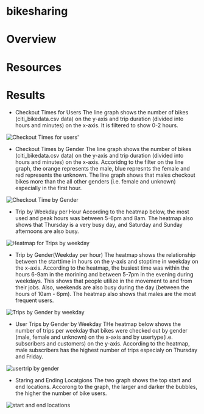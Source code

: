 # bikesharing
# Overview
# Resources
# Results
* Checkout Times for Users
The line graph shows the number of bikes (citi_bikedata.csv data) on the y-axis and trip duration (divided into hours and minutes) on the x-axis. It is filtered to show 0-2 hours.

![Checkout Times for users'](https://user-images.githubusercontent.com/104453593/184048587-f1f4462d-f1a2-4909-9d21-e52b1d1fa1a7.PNG)

* Checkout Times by Gender
The line graph shows the number of bikes (citi_bikedata.csv data) on the y-axis and trip duration (divided into hours and minutes) on the x-axis. Accoridng to the filter on the line graph, the orange represents the male, blue represnts the female and red represents the unknown. The line graph shows that males checkout bikes more than the all other genders (i.e. female and unknown) especially in the first hour.

![Checkout Time by Gender](https://user-images.githubusercontent.com/104453593/184065252-0ebc482b-80a6-426c-9b46-0ab4da8e5063.PNG)

* Trip by Weekday per Hour
According to the heatmap below, the most used and peak hours was between 5-6pm and 8am. The heatmap also shows that Thursday is a very busy day, and Saturday and Sunday afternoons are also busy.

![Heatmap for Trips by weekday](https://user-images.githubusercontent.com/104453593/184047397-4eabed57-2e8e-4ce2-8b98-cec267894e36.PNG)

* Trip by Gender(Weekday per hour)
The heatmap shows the relationship between the starttime in hours on the y-axis and stoptime in weekday on the x-axis. According to the heatmap, the busiest time was within the hours 6-9am in the morining and between 5-7pm in the evening during weekdays. This shows that people utilize in the movement to and from their jobs. Also, weekends are also busy during the day (between the hours of 10am - 6pm). The heatmap also shows that males are the most frequent users.

![Trips by Gender by weekday](https://user-images.githubusercontent.com/104453593/184067310-86bad445-109b-40c5-b549-d7a6026c31bd.PNG)

* User Trips by Gender by Weekday
THe heatmap below shows the number of trips per weekday that bikes were checked out by gender (male, female and unknown) on the x-axis and by usertype(i.e. subscribers and customers) on the y-axis. According to the heatmap, male subscribers has the highest number of trips especialy on Thursday and Friday.

![usertrip by gender](https://user-images.githubusercontent.com/104453593/184068265-d021c7a5-3229-42e3-951e-b64660d8d772.PNG)


* Staring and Ending Locatgions
The two graph shows the top start and end locations. Accorong to the graph, the larger and darker the bubbles, the higher the number of bike users.

![start and end locations](https://user-images.githubusercontent.com/104453593/184068902-5ad80b20-4469-4fad-80b6-6bc03085af76.PNG)



